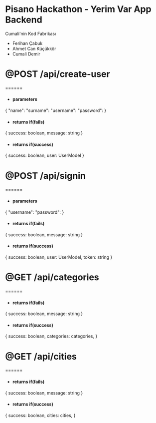 # Pisano Hackathon - Yerim Var App Backend

Cumali'nin Kod Fabrikası
- Ferihan Çabuk
- Ahmet Can Küçükkör
- Cumali Demir

# @POST /api/create-user
======
- #### parameters
{
    "name":
    "surname":
    "username":
    "password":
}

- #### returns if(fails)
{
    success: boolean,
    message: string
}

- #### returns if(success)
{
    success: boolean,
    user: UserModel
}


# @POST /api/signin
======
- #### parameters
{
    "username":
    "password":
}

- #### returns if(fails)
{
    success: boolean,
    message: string
}

- #### returns if(success)
{
    success: boolean,
    user: UserModel,
    token: string
}

# @GET /api/categories
======
- #### returns if(fails)
{
    success: boolean,
    message: string
}

- #### returns if(success)
{
    success: boolean,
    categories: categories,
}

# @GET /api/cities
======
- #### returns if(fails)
{
    success: boolean,
    message: string
}

- #### returns if(success)
{
    success: boolean,
    cities: cities,
}